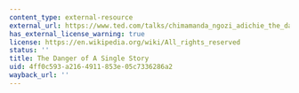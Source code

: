 ```yaml
---
content_type: external-resource
external_url: https://www.ted.com/talks/chimamanda_ngozi_adichie_the_danger_of_a_single_story?language=en
has_external_license_warning: true
license: https://en.wikipedia.org/wiki/All_rights_reserved
status: ''
title: The Danger of A Single Story
uid: 4ff0c593-a216-4911-853e-05c7336286a2
wayback_url: ''
---
```

